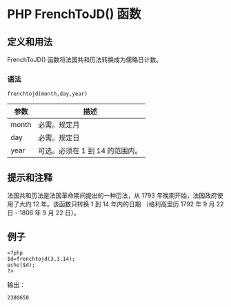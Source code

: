 # PHP FrenchToJD() 函数



## 定义和用法

FrenchToJD() 函数将法国共和历法转换成为儒略日计数。

### 语法

```
frenchtojd(month,day,year)
```

| 参数 | 描述 |
| --- | --- |
| month | 必需。规定月 |
| day | 必需。规定日 |
| year | 可选。必须在 1 到 14 的范围内。 |

## 提示和注释

法国共和历法是法国革命期间提出的一种历法，从 1793 年晚期开始，法国政府使用了大约 12 年。该函数只转换 1 到 14 年内的日期 （格利高里历 1792 年 9 月 22 日 - 1806 年 9 月 22 日）。

## 例子

```
<?php
$d=frenchtojd(3,3,14);
echo($d);
?>
```

输出：

```
2380650
```



